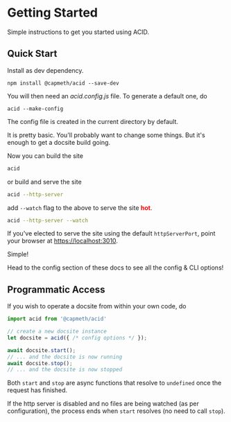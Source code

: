 
# Getting Started

Simple instructions to get you started using ACID.


## Quick Start

Install as dev dependency.

```shell
npm install @capmeth/acid --save-dev
```

You will then need an *acid.config.js* file.  To generate a default one, do

```shell
acid --make-config
```

The config file is created in the current directory by default.

It is pretty basic.  You'll probably want to change some things.  But it's enough to get a docsite build going.

Now you can build the site

```bash
acid
```

or build and serve the site

```bash
acid --http-server
```

add `--watch` flag to the above to serve the site <b style="color:red">hot</b>.

```bash
acid --http-server --watch
```

If you've elected to serve the site using the default `httpServerPort`, point your browser at <https://localhost:3010>.

Simple!

Head to the config section of these docs to see all the config & CLI options!


## Programmatic Access

If you wish to operate a docsite from within your own code, do

```js
import acid from '@capmeth/acid'

// create a new docsite instance
let docsite = acid({ /* config options */ });

await docsite.start();
// ... and the docsite is now running
await docsite.stop();
// ... and the docsite is now stopped
```

Both `start` and `stop` are async functions that resolve to `undefined` once the request has finished.

If the http server is disabled and no files are being watched (as per configuration), the process ends when `start` resolves (no need to call `stop`).

